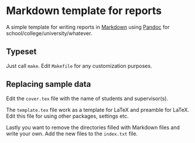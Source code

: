 # Markdown template for reports
A simple template for writing reports in [Markdown](http://commonmark.org/) using
[Pandoc](http://pandoc.org/) for school/college/university/whatever.

## Typeset
Just call `make`. Edit `Makefile` for any customization purposes.

## Replacing sample data
Edit the `cover.tex` file with the name of students and supervisor(s).

The `template.tex` file work as a template for LaTeX and preamble for LaTeX.  Edit this file for
using other packages, settings etc.

Lastly you want to remove the directories filled with Markdown files and write your own. Add the new
files to the `index.txt` file.
